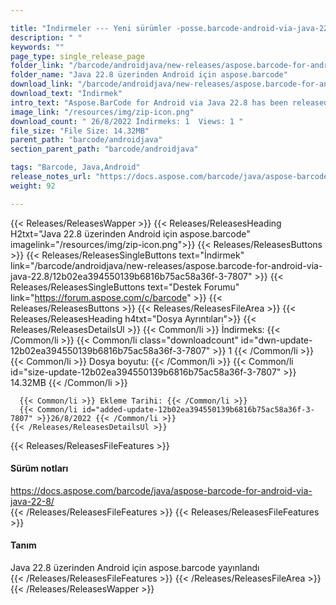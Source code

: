 ```yaml
---

title: "İndirmeler --- Yeni sürümler -posse.barcode-android-via-java-22.8"
description: " "
keywords: ""
page_type: single_release_page
folder_link: "/barcode/androidjava/new-releases/aspose.barcode-for-android-via-java-22.8/"
folder_name: "Java 22.8 üzerinden Android için aspose.barcode"
download_link: "/barcode/androidjava/new-releases/aspose.barcode-for-android-via-java-22.8/12b02ea394550139b6816b75ac58a36f-3-7807"
download_text: "İndirmek"
intro_text: "Aspose.BarCode for Android via Java 22.8 has been released"
image_link: "/resources/img/zip-icon.png"
download_count: " 26/8/2022 İndirmeks: 1  Views: 1 "
file_size: "File Size: 14.32MB"
parent_path: "barcode/androidjava"
section_parent_path: "barcode/androidjava"

tags: "Barcode, Java,Android"
release_notes_url: "https://docs.aspose.com/barcode/java/aspose-barcode-for-android-via-java-22-8/"
weight: 92

---
```


{{< Releases/ReleasesWapper >}}
  {{< Releases/ReleasesHeading H2txt="Java 22.8 üzerinden Android için aspose.barcode" imagelink="/resources/img/zip-icon.png">}}
  {{< Releases/ReleasesButtons >}}
    {{< Releases/ReleasesSingleButtons text="İndirmek" link="/barcode/androidjava/new-releases/aspose.barcode-for-android-via-java-22.8/12b02ea394550139b6816b75ac58a36f-3-7807" >}}
    {{< Releases/ReleasesSingleButtons text="Destek Forumu" link="https://forum.aspose.com/c/barcode" >}}
  {{< Releases/ReleasesButtons >}}
  {{< Releases/ReleasesFileArea >}}
    {{< Releases/ReleasesHeading h4txt="Dosya Ayrıntıları">}}
    {{< Releases/ReleasesDetailsUl >}}
      {{< Common/li >}} İndirmeks: {{< /Common/li >}}
      {{< Common/li class="downloadcount" id="dwn-update-12b02ea394550139b6816b75ac58a36f-3-7807" >}} 1 {{< /Common/li >}}
      {{< Common/li >}} Dosya boyutu: {{< /Common/li >}}
      {{< Common/li id="size-update-12b02ea394550139b6816b75ac58a36f-3-7807" >}} 14.32MB {{< /Common/li >}}

      {{< Common/li >}} Ekleme Tarihi: {{< /Common/li >}}
      {{< Common/li id="added-update-12b02ea394550139b6816b75ac58a36f-3-7807" >}}26/8/2022 {{< /Common/li >}}
    {{< /Releases/ReleasesDetailsUl >}}

  {{< Releases/ReleasesFileFeatures >}}
      <h4>Sürüm notları</h4><div><a href='https://docs.aspose.com/barcode/java/aspose-barcode-for-android-via-java-22-8/'>https://docs.aspose.com/barcode/java/aspose-barcode-for-android-via-java-22-8/</a></div>
  {{< /Releases/ReleasesFileFeatures >}}
  {{< Releases/ReleasesFileFeatures >}}
      <h4>Tanım</h4><div class="HTMLDescription">Java 22.8 üzerinden Android için aspose.barcode yayınlandı</div>
  {{< /Releases/ReleasesFileFeatures >}}
 {{< /Releases/ReleasesFileArea >}}
{{< /Releases/ReleasesWapper >}}


